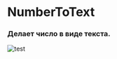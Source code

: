 # NumberToText
<h3>Делает число в виде текста.</h3>
 <body>
  <p><img src="https://ibb.co/LPWRRsB" alt="test"></p>
 </body>
